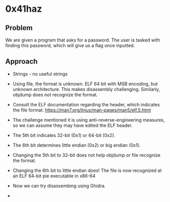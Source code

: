 # 0x41haz

## Problem

We are given a program that asks for a password. The user is tasked with finding this password, which will give us a flag once inputted.

## Approach

- Strings - no useful strings
- Using file, the format is unknown. ELF 64 bit with MSB encoding, but unknown architecture. This makes disassembly challenging. Similarly, objdump does not recognize the format.
- Consult the ELF documentation regarding the header, which indicates the file format: https://man7.org/linux/man-pages/man5/elf.5.html
- The challenge mentioned it is using anti-reverse-engineering measures, so we can assume they may have edited the ELF header.
- The 5th bit indicates 32-bit (0x1) or 64-bit (0x2).
- The 6th bit determines little endian (0x2) or big endian (0x1).

- Changing the 5th bit to 32-bit does not help objdump or file recognize the format.
- Changing the 6th bit to little endian does! The file is now recognized at an ELF 64-bit pie executable in x86-64

- Now we can try disassembing using Ghidra.
- 

